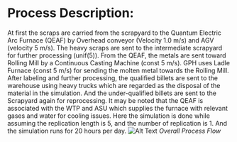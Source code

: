 # Process Description:
At first the scraps are carried from the scrapyard to the Quantum Electric Arc Furnace (QEAF) by Overhead conveyor (Velocity 1.0 m/s) and AGV (velocity 5 m/s). The heavy scraps are sent to the intermediate scrapyard for further processing (unif(5)). From the QEAF, the metals are sent toward Rolling Mill by a Continuous Casting Machine (const 5 m/s). GPH uses Ladle Furnace (const 5 m/s) for sending the molten metal towards the Rolling Mill. After labeling and further processing, the qualified billets are sent to the warehouse using heavy trucks which are regarded as the disposal of the material in the simulation. And the under-qualified billets are sent to the Scrapyard again for reprocessing. It may be noted that the QEAF is associated with the WTP and ASU which supplies the furnace with relevant gases and water for cooling issues. Here the simulation is done while assuming the replication length is 5, and the number of replication is 1. And the simulation runs for 20 hours per day.
![Alt Text](![image](https://github.com/omaraljaved/Simulation_of_GPH_Ispat_processes/assets/67588258/e6c22b09-e3e7-49a0-b670-51626bb4c28e)
)
*Overall Process Flow*



